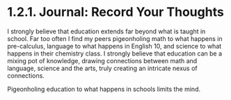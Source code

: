 # 1.2.1. Journal: Record Your Thoughts

I strongly believe that education extends far beyond what is taught in
school. Far too often I find my peers pigeonholing math to what happens in
pre-calculus, language to what happens in English 10, and science to what
happens in their chemistry class. I strongly believe that education can be a
mixing pot of knowledge, drawing connections between math and language,
science and the arts, truly creating an intricate nexus of connections.

Pigeonholing education to what happens in schools limits the mind.
